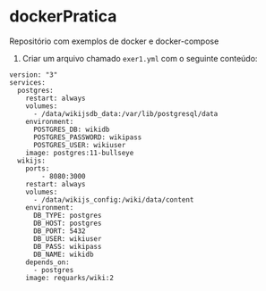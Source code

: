 # dockerPratica
Repositório com exemplos de docker e docker-compose

1. Criar um arquivo chamado `exer1.yml` com o seguinte conteúdo:

```
version: "3"
services:
  postgres:
    restart: always
    volumes:
      - /data/wikijsdb_data:/var/lib/postgresql/data
    environment:
      POSTGRES_DB: wikidb
      POSTGRES_PASSWORD: wikipass
      POSTGRES_USER: wikiuser
    image: postgres:11-bullseye
  wikijs:
    ports:
        - 8080:3000
    restart: always
    volumes:
      - /data/wikijs_config:/wiki/data/content
    environment:
      DB_TYPE: postgres
      DB_HOST: postgres
      DB_PORT: 5432
      DB_USER: wikiuser
      DB_PASS: wikipass
      DB_NAME: wikidb
    depends_on:
      - postgres
    image: requarks/wiki:2
   ```
